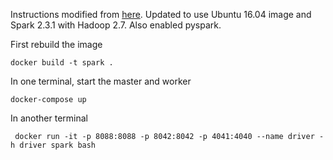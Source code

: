 Instructions modified from [here](https://vitalflux.com/hello-world-with-apache-spark-standalone-cluster-on-docker/).  Updated to use Ubuntu 16.04 image and Spark 2.3.1 with Hadoop 2.7.  Also enabled pyspark. 

First rebuild the image

    docker build -t spark .

In one terminal, start the master and worker

    docker-compose up

In another terminal

     docker run -it -p 8088:8088 -p 8042:8042 -p 4041:4040 --name driver -h driver spark bash


